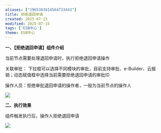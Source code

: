 ```yaml
---
aliases: ["1965383614564733443"]
title: 拒绝退回申请
created: 2025-07-15
modified: 2025-07-15
tags: ['ESB中心']
theme: ESB中心
---
```


**一、【拒绝退回申请】组件介绍**

当前节点需要处理退回申请时，执行拒绝退回申请操作

关联审批： 下拉框可以选择不同模块的审批，目前支持审批、e-Builder、云报销；动态赋值框中选择当前需要拒绝退回申请的审批ID

操作人员：拒绝审批退回申请的操作者，一般为当前节点的操作人

![](9f77efc127e42c665f1bd758ea25d498.jpg)

**二、执行效果**

组件触发执行后，操作人拒绝退回申请

![](632eda24f65d861e2c5ad3e3433b9f61.jpg)